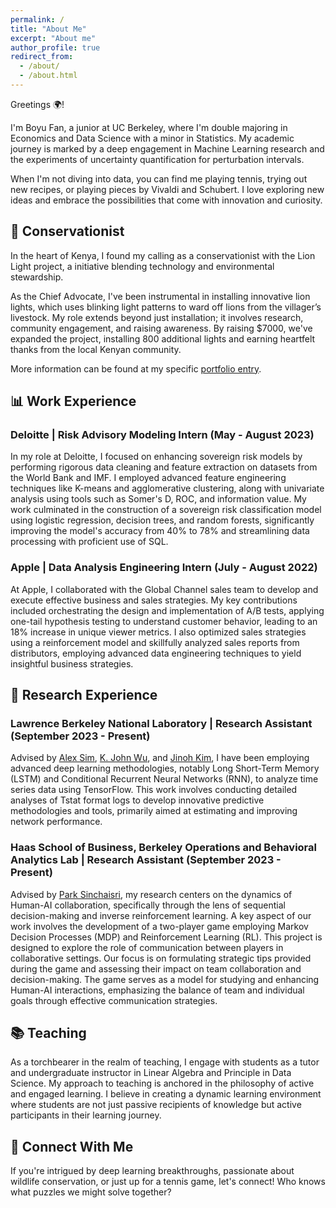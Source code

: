 ```yaml
---
permalink: /
title: "About Me"
excerpt: "About me"
author_profile: true
redirect_from: 
  - /about/
  - /about.html
---
```


Greetings 🌍!

I'm Boyu Fan, a junior at UC Berkeley, where I'm double majoring in Economics and Data Science with a minor in Statistics. My academic journey is marked by a deep engagement in Machine Learning research and the experiments of uncertainty quantification for perturbation intervals.

When I'm not diving into data, you can find me playing tennis, trying out new recipes, or playing pieces by Vivaldi and Schubert. I love exploring new ideas and embrace the possibilities that come with innovation and curiosity.

<!--


## 🔍 Research Interest
My research interests lie at the intersection of advanced computational methodologies and data-driven analysis, particularly focusing on the application of Long Short-Term Memory (LSTM) and Conditional Recurrent Neural Networks (RNNs) within the TensorFlow framework. My work primarily revolves around time series data analysis in the context of network performance optimization. I am deeply engaged in developing novel predictive tools and methodologies, utilizing Tstat log data to enhance network efficiency and reliability.

-->


## 🌱 Conservationist 
In the heart of Kenya, I found my calling as a conservationist with the Lion Light project, a initiative blending technology and environmental stewardship.

As the Chief Advocate, I've been instrumental in installing innovative lion lights, which uses blinking light patterns to ward off lions from the villager’s livestock. My role extends beyond just installation; it involves research, community engagement, and raising awareness. By raising $7000, we've expanded the project, installing 800 additional lights and earning heartfelt thanks from the local Kenyan community. 

More information can be found at my specific [portfolio entry](https://boyufan1.github.io/BoyuFan1/portfolio/portfolio-1/).



## 📊 Work Experience

### Deloitte | Risk Advisory Modeling Intern (May - August 2023)

In my role at Deloitte, I focused on enhancing sovereign risk models by performing rigorous data cleaning and feature extraction on datasets from the World Bank and IMF. I employed advanced feature engineering techniques like K-means and agglomerative clustering, along with univariate analysis using tools such as Somer's D, ROC, and information value. My work culminated in the construction of a sovereign risk classification model using logistic regression, decision trees, and random forests, significantly improving the model's accuracy from 40% to 78% and streamlining data processing with proficient use of SQL.

### Apple | Data Analysis Engineering Intern (July - August 2022)

At Apple, I collaborated with the Global Channel sales team to develop and execute effective business and sales strategies. My key contributions included orchestrating the design and implementation of A/B tests, applying one-tail hypothesis testing to understand customer behavior, leading to an 18% increase in unique viewer metrics. I also optimized sales strategies using a reinforcement model and skillfully analyzed sales reports from distributors, employing advanced data engineering techniques to yield insightful business strategies.



## 🔬 Research Experience

### Lawrence Berkeley National Laboratory | Research Assistant (September 2023 - Present)

Advised by [Alex Sim](https://crd.lbl.gov/divisions/scidata/sdm/staff/alex-sim/), [K. John Wu](https://crd.lbl.gov/divisions/scidata/sdm/staff/wu/), and [Jinoh Kim](https://scholar.google.com/citations?user=CFehwB8AAAAJ&hl=en), I have been employing advanced deep learning methodologies, notably Long Short-Term Memory (LSTM) and Conditional Recurrent Neural Networks (RNN), to analyze time series data using TensorFlow. This work involves conducting detailed analyses of Tstat format logs to develop innovative predictive methodologies and tools, primarily aimed at estimating and improving network performance.

### Haas School of Business, Berkeley Operations and Behavioral Analytics Lab | Research Assistant (September 2023 - Present)

Advised by [Park Sinchaisri](https://haas.berkeley.edu/faculty/park-sinchaisri/), my research centers on the dynamics of Human-AI collaboration, specifically through the lens of sequential decision-making and inverse reinforcement learning. A key aspect of our work involves the development of a two-player game employing Markov Decision Processes (MDP) and Reinforcement Learning (RL). This project is designed to explore the role of communication between players in collaborative settings. Our focus is on formulating strategic tips provided during the game and assessing their impact on team collaboration and decision-making. The game serves as a model for studying and enhancing Human-AI interactions, emphasizing the balance of team and individual goals through effective communication strategies.


## 📚 Teaching 
As a torchbearer in the realm of teaching, I engage with students as a tutor and undergraduate instructor in Linear Algebra and Principle in Data Science. My approach to teaching is anchored in the philosophy of active and engaged learning. I believe in creating a dynamic learning environment where students are not just passive recipients of knowledge but active participants in their learning journey. 



## 🎲 Connect With Me
If you're intrigued by deep learning breakthroughs, passionate about wildlife conservation, or just up for a tennis game, let's connect! Who knows what puzzles we might solve together? 
